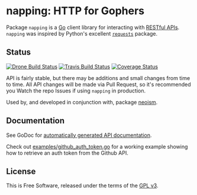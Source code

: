 # napping: HTTP for Gophers

Package `napping` is a [Go][] client library for interacting with
[RESTful APIs][].  `napping` was inspired  by Python's excellent
[`requests`][requests] package.


## Status

[![Drone Build Status](https://drone.io/github.com/jmcvetta/napping/status.png)](https://drone.io/github.com/jmcvetta/napping/latest)
[![Travis Build Status](https://travis-ci.org/jmcvetta/napping.png)](https://travis-ci.org/jmcvetta/napping)
[![Coverage Status](https://coveralls.io/repos/jmcvetta/napping/badge.png?branch=master)](https://coveralls.io/r/jmcvetta/napping)

API is fairly stable, but there may be additions and small changes from time to
time.  All API changes will be made via Pull Request, so it's recommended you
Watch the repo Issues if using `napping` in production.

Used by, and developed in conjunction with, package [neoism][].


## Documentation

See GoDoc for [automatically generated API documentation][godoc].

Check out [examples/github_auth_token.go][auth-token] for a working example
showing how to retrieve an auth token from the Github API.


## License

This is Free Software, released under the terms of the [GPL v3][].


[Go]:           http://golang.org
[RESTful APIs]: http://en.wikipedia.org/wiki/Representational_state_transfer#RESTful_web_APIs
[requests]:     http://python-requests.org
[GPL v3]:       http://www.gnu.org/copyleft/gpl.html
[auth-token]:   https://github.com/jmcvetta/napping/blob/master/examples/github_auth_token.go
[godoc]:        http://godoc.org/github.com/jmcvetta/napping
[neoism]:       https://github.com/jmcvetta/neoism
